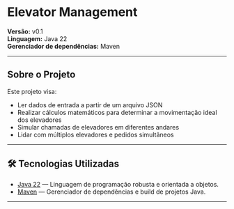 # Elevator Management

**Versão:** v0.1  
**Linguagem:** Java 22  
**Gerenciador de dependências:** Maven

---

## Sobre o Projeto


Este projeto visa:

- Ler dados de entrada a partir de um arquivo JSON
- Realizar cálculos matemáticos para determinar a movimentação ideal dos elevadores
- Simular chamadas de elevadores em diferentes andares
- Lidar com múltiplos elevadores e pedidos simultâneos
---

## 🛠️ Tecnologias Utilizadas

- [Java 22](https://www.oracle.com/java/technologies/downloads/#jdk22) — Linguagem de programação robusta e orientada a objetos.
- [Maven](https://maven.apache.org/) — Gerenciador de dependências e build de projetos Java.

---
